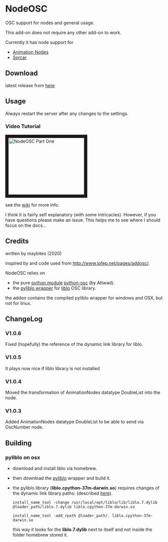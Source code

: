 # NodeOSC
OSC support for nodes and general usage.

This add-on does not require any other add-on to work.

Currently it has node support for
* [Animation Nodes](https://animation-nodes.com/)
* [Sorcar](https://blender-addons.org/sorcar-addon/)

## Download

latest release from [here](https://github.com/maybites/blender.NodeOSC/releases/latest)

## Usage

Always restart the server after any changes to the settings.

### Video Tutorial

<a href="https://youtu.be/o9bzujeOyc8" target="_blank"><img src="http://img.youtube.com/vi/o9bzujeOyc8/0.jpg"
alt="NodeOSC Part One" width="240" height="180" border="10" /></a>

see the [wiki](https://github.com/maybites/blender.NodeOSC/wiki) for more info.

I think it is fairly self explanatory (with some intricacies). However, if you have questions please make an issue. This helps me to see where I should focus on the docs...

## Credits

written by maybites (2020)

inspired by and code used from http://www.jpfep.net/pages/addosc/.

NodeOSC relies on

* the pure [python module](https://pypi.python.org/pypi/python-osc/) [python-osc](https://github.com/attwad/python-osc) (by Attwad).
* the [pyliblo wrapper](http://das.nasophon.de/pyliblo/) for [liblo](http://liblo.sourceforge.net/) OSC library.

the addon contains the compiled pyliblo wrapper for windows and OSX, but not for linux.

## ChangeLog

### V1.0.6
Fixed (hopefully) the reference of the dynamic link library for liblo.

### V1.0.5
It plays now nice if liblo library is not installed

### V1.0.4
Moved the transformation of AnimationNodes datatype DoubleList into the node.

### V1.0.3
Added AnimationNodes datatype DoubleList to be able to send via OscNumber node.

## Building

### pyliblo on osx

* download and install liblo via homebrew.

* then download the [pyliblo](http://das.nasophon.de/pyliblo/) wrapper and build it.

* the pyliblo library (**liblo.cpython-37m-darwin.so**) requires changes of the dynamic link library paths: (described [here](https://stackoverflow.com/questions/33991581/install-name-tool-to-update-a-executable-to-search-for-dylib-in-mac-os-x)).

  `install_name_tool -change /usr/local/opt/liblo/lib/liblo.7.dylib @loader_path/liblo.7.dylib liblo.cpython-37m-darwin.so`

  `install_name_tool -add_rpath @loader_path/. liblo.cpython-37m-darwin.so`

  this way it looks for the **liblo.7.dylib** next to itself and not inside the folder homebrew stored it.
